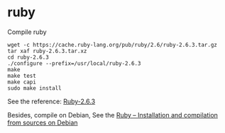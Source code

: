 # ruby
Compile ruby

``` shell
wget -c https://cache.ruby-lang.org/pub/ruby/2.6/ruby-2.6.3.tar.gz
tar xaf ruby-2.6.3.tar.xz
cd ruby-2.6.3
./configure --prefix=/usr/local/ruby-2.6.3
make
make test
make capi
sudo make install
```

See the reference: [Ruby-2.6.3](http://www.linuxfromscratch.org/blfs/view/cvs/general/ruby.html)

Besides, compile on Debian, See the [Ruby – Installation and compilation from sources on Debian](https://mensfeld.pl/2014/10/ruby-installation-and-compilation-from-sources-on-debian/)
